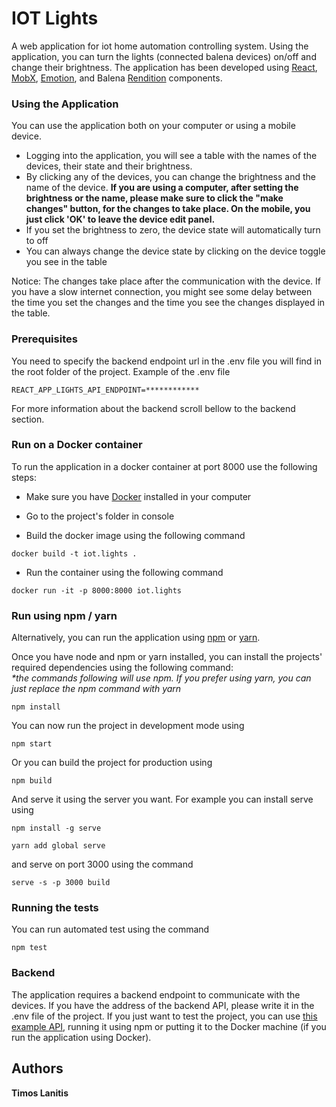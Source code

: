 # IOT Lights

A web application for iot home automation controlling system. Using the application, you can turn the lights (connected balena devices) on/off and change their brightness. The application has been developed using [React](https://reactjs.org/), [MobX](https://mobx.js.org), [Emotion](https://emotion.sh), and Balena [Rendition](https://github.com/balena-io-modules/rendition) components. 

### Using the Application

You can use the application both on your computer or using a mobile device. 
* Logging into the application, you will see a table with the names of the devices, their state and their brightness. 
* By clicking any of the devices, you can change the brightness and the name of the device. 
<b> If you are using a computer, after setting the brightness or the name, please make sure to click the "make changes" button, for the changes to take place. On the mobile, you just click 'OK' to leave the device edit panel.</b>
* If you set the brightness to zero, the device state will automatically turn to off
* You can always change the device state by clicking on the device toggle you see in the table

Notice: The changes take place after the communication with the device. If you have a slow internet connection, you might see some delay between the time you set the changes and the time you see the changes displayed in the table.

### Prerequisites

You need to specify the backend endpoint url in the .env file you will find in the root folder of the project. 
Example of the .env file
```
REACT_APP_LIGHTS_API_ENDPOINT=************
```
For more information about the backend scroll bellow to the backend section.

### Run on a Docker container

To run the application in a docker container at port 8000 use the following steps:

- Make sure you have [Docker](https://www.docker.com) installed in your computer

- Go to the project's folder in console

- Build the docker image using the following command
```
docker build -t iot.lights .
```
- Run the container using the following command
```
docker run -it -p 8000:8000 iot.lights
```
 
### Run using npm / yarn

Alternatively, you can run the application using [npm](https://www.npmjs.com/) or [yarn](https://yarnpkg.com). 

Once you have node and npm or yarn installed, you can install the projects' required dependencies using the following command:
<br/><i>*the commands following will use npm. If you prefer using yarn, you can just replace the npm command with yarn</i>
```
npm install
```
You can now run the project in development mode using 
```
npm start
```
Or you can build the project for production using
```
npm build
```
And serve it using the server you want. For example you can install serve using
```
npm install -g serve
```
```
yarn add global serve
```
and serve on port 3000 using the command
```
serve -s -p 3000 build
```
### Running the tests

You can run automated test using the command
```
npm test
```
### Backend
The application requires a backend endpoint to communicate with the devices. If you have the address of the backend API, please write it in the .env file of the project. If you just want to test the project, you can use [this example API](), running it using npm or putting it to the Docker machine (if you run the application using Docker).
## Authors

**Timos Lanitis** 
